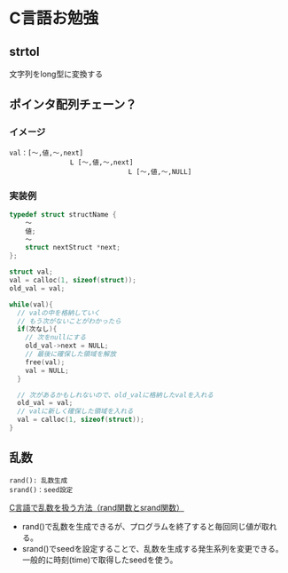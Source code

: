 # C言語お勉強

## strtol
文字列をlong型に変換する

## ポインタ配列チェーン？

### イメージ
``` text
val：[～,値,～,next]
　　　　　　　　  L [～,値,～,next]
                              L [～,値,～,NULL]
```

### 実装例

``` C
typedef struct structName {
    ～
    値;
    ～
    struct nextStruct *next;
};

struct val;
val = calloc(1, sizeof(struct));
old_val = val;

while(val){
  // valの中を格納していく
  // もう次がないことがわかったら
  if(次なし){
    // 次をnullにする
    old_val->next = NULL;
    // 最後に確保した領域を解放
    free(val);
    val = NULL;
  }

  // 次があるかもしれないので、old_valに格納したvalを入れる
  old_val = val;
  // valに新しく確保した領域を入れる
  val = calloc(1, sizeof(struct));
}
```

## 乱数

``` text
rand(): 乱数生成
srand()：seed設定
```

[C言語で乱数を扱う方法（rand関数とsrand関数）](https://daeudaeu.com/c_random/)

- rand()で乱数を生成できるが、プログラムを終了すると毎回同じ値が取れる。
- srand()でseedを設定することで、乱数を生成する発生系列を変更できる。一般的に時刻(time)で取得したseedを使う。